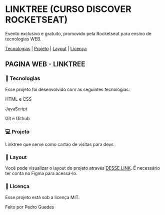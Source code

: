 </html>
<h1>LINKTREE (CURSO DISCOVER ROCKETSEAT)</h1>
<p>Evento exclusivo e gratuito, promovido pela Rocketseat para ensino de tecnologias WEB.</p>

<a href="1">Tecnologias</a>   |    <a href="2">Projeto</a>   |    <a href="3">Layout</a>   |    <a href="4">Licença</a>

<h2>PAGINA WEB - LINKTREE</h2>

<h3 id="#1">🚀 Tecnologias</h3>
<p>Esse projeto foi desenvolvido com as seguintes tecnologias:</p>

<p>HTML e CSS</p>
<p>JavaScript</p>
<p>Git e Github</p>

<h3 id="#2">💻 Projeto</h3>
<p>Linktree que serve como cartao de visitas para devs.</p>

<h3 id="#3">🔖 Layout</h3>
<p>Você pode visualizar o layout do projeto através <a href="#">DESSE LINK</a>. É necessário ter conta no Figma para acessá-lo.</p>

<h3 id="#4">📝 Licença</h3>
<p>Esse projeto está sob a licença MIT.</p>

<p>Feito por Pedro Guedes</p>
</html>
